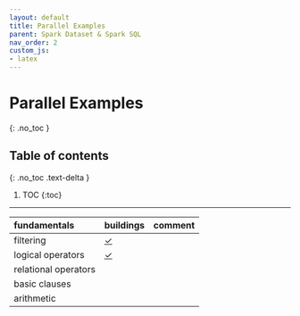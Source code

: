 ```yaml
---
layout: default
title: Parallel Examples
parent: Spark Dataset & Spark SQL
nav_order: 2
custom_js:
- latex
---
```


# Parallel Examples
{: .no_toc }

## Table of contents
{: .no_toc .text-delta }

1. TOC
{:toc}

---


fundamentals |buildings |comment
:--- |:--- |:---
filtering |[$\checkmark$](https://github.com/briefings/buildings/blob/master/src/main/scala/com/grey/queries/FilteringOperators.scala) |
logical operators |[$\checkmark$](https://github.com/briefings/buildings/blob/master/src/main/scala/com/grey/queries/LogicalOperators.scala) |
relational operators | |
basic clauses | |
arithmetic | | 
